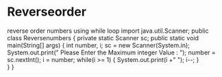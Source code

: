 # Reverseorder
reverse order numbers using while loop
  import java.util.Scanner;
  public class Reversenumbers
 {
  private static Scanner sc;
  public static void main(String[] args) 
      {
         int number, i;
         sc = new Scanner(System.in);
         System.out.print(" Please Enter the Maximum integer Value : ");
         number = sc.nextInt();	
         i = number;
         while(i >= 1)
      {
         System.out.print(i +" "); 
         i--;
    }	
  }
}
